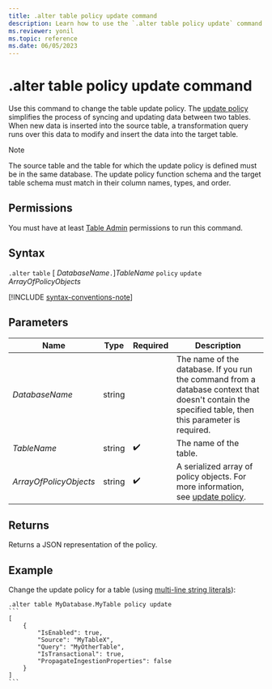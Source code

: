 ```yaml
---
title: .alter table policy update command
description: Learn how to use the `.alter table policy update` command to change the table update policy.
ms.reviewer: yonil
ms.topic: reference
ms.date: 06/05/2023
---
```

# .alter table policy update command

Use this command to change the table update policy. The [update policy](update-policy.md) simplifies the process of syncing and updating data between two tables. When new data is inserted into the source table, a transformation query runs over this data to modify and insert the data into the target table.

> [!NOTE]
> The source table and the table for which the update policy is defined must be in the same database.
> The update policy function schema and the target table schema must match in their column names, types, and order.

## Permissions

You must have at least [Table Admin](access-control/role-based-access-control.md) permissions to run this command.

## Syntax

`.alter` `table` [ *DatabaseName*`.`]*TableName* `policy` `update` *ArrayOfPolicyObjects*

[!INCLUDE [syntax-conventions-note](../../includes/syntax-conventions-note.md)]

## Parameters

| Name | Type | Required | Description |
|--|--|--|--|
| *DatabaseName* | string | | The name of the database. If you run the command from a database context that doesn't contain the specified table, then this parameter is required.|
| *TableName* | string |  :heavy_check_mark:| The name of the table.|
| *ArrayOfPolicyObjects* |string |  :heavy_check_mark: | A serialized array of policy objects. For more information, see [update policy](update-policy.md).|

## Returns

Returns a JSON representation of the policy.

## Example

Change the update policy for a table (using [multi-line string literals](../query/scalar-data-types/string.md#multi-line-string-literals)):

````kusto
.alter table MyDatabase.MyTable policy update
```
[
    {
        "IsEnabled": true,
        "Source": "MyTableX",
        "Query": "MyOtherTable",
        "IsTransactional": true,
        "PropagateIngestionProperties": false
    }
]
```
````
